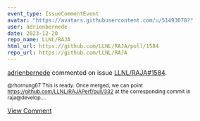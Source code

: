 ```yaml
---
event_type: IssueCommentEvent
avatar: "https://avatars.githubusercontent.com/u/51493078?"
user: adrienbernede
date: 2023-12-20
repo_name: LLNL/RAJA
html_url: https://github.com/LLNL/RAJA/pull/1584
repo_url: https://github.com/LLNL/RAJA
---
```


<a href='https://github.com/adrienbernede' target='_blank'>adrienbernede</a> commented on issue <a href='https://github.com/LLNL/RAJA/pull/1584' target='_blank'>LLNL/RAJA#1584</a>.

<small>@rhornung67 This is ready. Once merged, we can point https://github.com/LLNL/RAJAPerf/pull/332 at the corresponding commit in raja@develop....</small>

<a href='https://github.com/LLNL/RAJA/pull/1584' target='_blank'>View Comment</a>